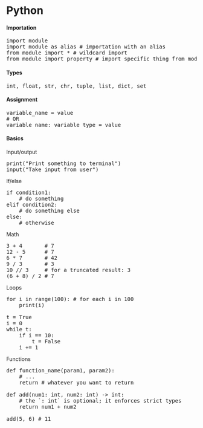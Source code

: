 <h1>Python</h1>

<h4>Importation</h4>

<pre>
import module
import module as alias # importation with an alias
from module import * # wildcard import
from module import property # import specific thing from module
</pre>

<h4>Types</h4>

<pre>
int, float, str, chr, tuple, list, dict, set
</pre>

<h4>Assignment</h4>

<pre>
variable_name = value
# OR
variable_name: variable_type = value
</pre>

<h4>Basics</h4>

Input/output

<pre>
print("Print something to terminal")
input("Take input from user")
</pre>

If/else

<pre>
if condition1:
    # do something
elif condition2:
    # do something else
else:
    # otherwise
</pre>

Math

<pre>
3 + 4       # 7
12 - 5      # 7
6 * 7       # 42
9 / 3       # 3
10 // 3     # for a truncated result: 3
(6 + 8) / 2 # 7
</pre>

Loops

<pre>
for i in range(100): # for each i in 100
    print(i)

t = True
i = 0
while t:
    if i == 10:
        t = False
    i += 1
</pre>

Functions

<pre>
def function_name(param1, param2):
    # ...
    return # whatever you want to return

def add(num1: int, num2: int) -> int:
    # the `: int` is optional; it enforces strict types
    return num1 + num2

add(5, 6) # 11
</pre>
    
